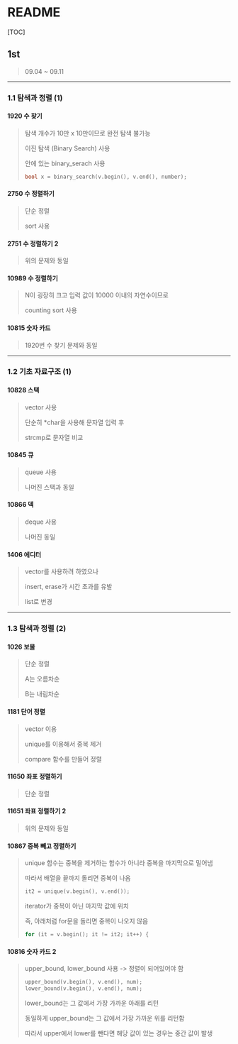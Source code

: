 # README

[TOC]

## 1st



> 09.04 ~ 09.11



---

### 1.1 탐색과 정렬 (1)



#### 1920 수 찾기

> 탐색 개수가 10만 x 10만이므로 완전 탐색 불가능
>
> 이진 탐색 (Binary Search) 사용
>
> <algorithm> 안에 있는 binary_serach 사용
>
> ```cpp
> bool x = binary_search(v.begin(), v.end(), number);
> ```



#### 2750 수 정렬하기

> 단순 정렬
>
> sort 사용



#### 2751 수 정렬하기 2

> 위의 문제와 동일



#### 10989 수 정렬하기 

> N이 굉장히 크고 입력 값이 10000 이내의 자연수이므로
>
> counting sort 사용



#### 10815 숫자 카드

> 1920번 수 찾기 문제와 동일



---

### 1.2 기초 자료구조 (1)



#### 10828 스택

> vector 사용
>
> 단순히 *char을 사용해 문자열 입력 후 
>
> strcmp로 문자열 비교



#### 10845 큐

> queue 사용
>
> 나머진 스택과 동일



#### 10866 덱

> deque 사용
>
> 나머진 동일



#### 1406 에디터

> vector를 사용하려 하였으나
>
> insert, erase가 시간 초과를 유발
>
> list로 변경



---

### 1.3 탐색과 정렬 (2)



#### 1026 보물

> 단순 정렬
>
> A는 오름차순
>
> B는 내림차순



#### 1181 단어 정렬

> vector 이용
>
> unique를 이용해서 중복 제거
>
> compare 함수를 만들어 정렬



#### 11650 좌표 정렬하기

> 단순 정렬



#### 11651 좌표 정렬하기 2

> 위의 문제와 동일



#### 10867 중복 빼고 정렬하기

> unique 함수는 중복을 제거하는 함수가 아니라 중복을 마지막으로 밀어냄
>
> 따라서 배열을 끝까지 돌리면 중복이 나옴
>
> ```cpp
> it2 = unique(v.begin(), v.end());
> ```
>
> iterator가 중복이 아닌 마지막 값에 위치
>
> 즉, 아래처럼 for문을 돌리면 중복이 나오지 않음
>
> ```cpp
> for (it = v.begin(); it != it2; it++) {
> ```



#### 10816 숫자 카드 2

> upper_bound, lower_bound 사용 -> 정렬이 되어있어야 함
>
> ```cpp
> upper_bound(v.begin(), v.end(), num);
> lower_bound(v.begin(), v.end(), num);
> ```
>
> lower_bound는 그 값에서 가장 가까운 아래를 리턴
>
> 동일하게 upper_bound는 그 값에서 가장 가까운 위를 리턴함
>
> 따라서 upper에서 lower를 뺀다면 해당 값이 있는 경우는 중간 값이 발생